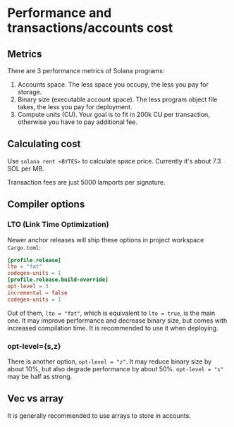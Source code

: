 # Performance and transactions/accounts cost

## Metrics

There are 3 performance metrics of Solana programs:

1. Accounts space.
The less space you occupy, the less you pay for storage.
2. Binary size (executable account space).
The less program object file takes, the less you pay for deployment.
3. Compute units (CU).
Your goal is to fit in 200k CU per transaction,
otherwise you have to pay additional fee.

## Calculating cost

Use `solana rent <BYTES>` to calculate space price.
Currently it's about 7.3 SOL per MB.

Transaction fees are just 5000 lamports per signature.

## Compiler options

### LTO (Link Time Optimization)

Newer anchor releases will ship these options in project workspace `Cargo.toml`:

```toml
[profile.release]
lto = "fat"
codegen-units = 1
[profile.release.build-override]
opt-level = 3
incremental = false
codegen-units = 1
```

Out of them, `lto = "fat"`, which is equivalent to `lto = true`, is the main one.
It may improve performance and decrease binary size,
but comes with increased compilation time.
It is recommended to use it when deploying.

### opt-level={s,z}

There is another option, `opt-level = "z"`.
It may reduce binary size by about 10%, but also degrade performance by about 50%.
`opt-level = "s"` may be half as strong.

## Vec vs array

It is generally recommended to use arrays to store in accounts.
